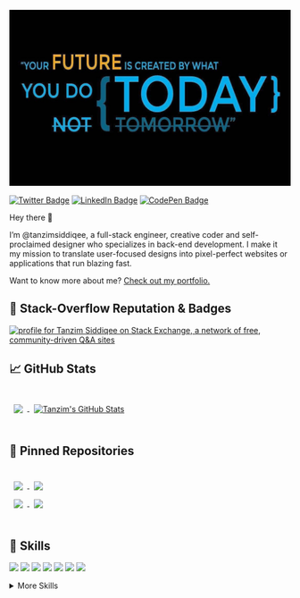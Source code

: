 [![Tanzim's GitHub Banner](./assets/GitHubHeader.jpg)](https://tansiddiqee.me)

[![Twitter Badge](https://img.shields.io/badge/Facebook-Profile-informational?style=flat&logo=facebook&logoColor=white&color=1CA2F1)](https://facebook.com/tanzimsiddiqee/)
[![LinkedIn Badge](https://img.shields.io/badge/LinkedIn-Profile-informational?style=flat&logo=linkedin&logoColor=white&color=0D76A8)](https://www.linkedin.com/in/tanzimsiddiqee/)
[![CodePen Badge](https://img.shields.io/badge/StackOverflow-Profile-informational?style=flat&logo=stackoverflow&logoColor=white&color=black)](https://stackoverflow.com/users/12519923/tanzim-siddiqee)

Hey there 👋

I’m @tanzimsiddiqee, a full-stack engineer, creative coder and self-proclaimed designer who specializes in back-end development. I make it my mission to translate user-focused designs into pixel-perfect websites or applications that run blazing fast.

Want to know more about me? [Check out my portfolio.](https://tansiddiqee.me/)

## 🎫 Stack-Overflow Reputation & Badges

<a href="https://stackoverflow.com/users/12519923/tanzim-siddiqee"><img src="https://stackexchange.com/users/flair/17287661.png?theme=dark" width="208" height="58" alt="profile for Tanzim Siddiqee on Stack Exchange, a network of free, community-driven Q&amp;A sites" title="profile for Tanzim Siddiqee on Stack Exchange, a network of free, community-driven Q&amp;A sites"></a>

## &#x1f4c8; GitHub Stats

<br>

<a href="https://github.com/tanzimsiddiqee">
  <img align="center" style="margin:0.5rem" src="https://github-readme-stats.vercel.app/api/top-langs/?username=tanzimsiddiqee&hide=html,css&cache_seconds=86400&theme=algolia" />
</a>

<a href="https://github.com/tanzimsiddiqee">
  <img align="center" style="margin:0.5rem" src="https://github-readme-stats.vercel.app/api?username=tanzimsiddiqee&show_icons=true&line_height=27&cache_seconds=86400&theme=algolia" alt="Tanzim's GitHub Stats" />
</a>

<br>
<br>

## 📌 Pinned Repositories

<br>

<a href="https://github.com/tanzimsiddiqee/Harris-Corner-Detection-and-its-variants">
  <img align="center" style="margin:0.5rem" src="https://github-readme-stats.vercel.app/api/pin/?username=tanzimsiddiqee&repo=Harris-Corner-Detection-and-its-variants&cache_seconds=86400&theme=algolia" />
</a>

<a href="https://github.com/tanzimsiddiqee/StudyMaterialsSharingSystem">
  <img align="center" style="margin:0.5rem" src="https://github-readme-stats.vercel.app/api/pin/?username=tanzimsiddiqee&repo=StudyMaterialsSharingSystem&cache_seconds=86400&theme=algolia" />
</a>

<br>

<a href="https://github.com/tanzimsiddiqee/rms">
  <img align="center" style="margin:0.5rem" src="https://github-readme-stats.vercel.app/api/pin/?username=tanzimsiddiqee&repo=rms&cache_seconds=86400&theme=algolia" />
</a>

<a href="https://github.com/tanzimsiddiqee/tanzimsiddiqee">
  <img align="center" style="margin:0.5rem" src="https://github-readme-stats.vercel.app/api/pin/?username=tanzimsiddiqee&repo=tanzimsiddiqee&cache_seconds=86400&theme=algolia" />
</a>

<br>
<br>

## 💼 Skills

![](https://img.shields.io/badge/Asp.Net-informational?style=flat&logo=.net&logoColor=white&color=5d2d92)
![](https://img.shields.io/badge/CSharp-informational?style=flat&logo=c-sharp&logoColor=white&color=290065)
![](https://img.shields.io/badge/React-informational?style=flat&logo=react&logoColor=white&color=5ccfee)
![](https://img.shields.io/badge/TypeScript-informational?style=flat&logo=typescript&logoColor=white&color=2f74c0)
![](https://img.shields.io/badge/LINQ-informational?style=flat&logo=c-sharp&logoColor=white&color=0d99de)
![](https://img.shields.io/badge/MSSQL-informational?style=flat&logo=microsoft&logoColor=white&color=d12f27)
![](https://img.shields.io/badge/Azure-informational?style=flat&logo=microsoft-azure&logoColor=white&color=4AB197)

<details>
<summary>More Skills</summary>
<br>
 
![](https://img.shields.io/badge/JavaScript-informational?style=flat&logo=JavaScript&logoColor=white&color=ead41c)
![](https://img.shields.io/badge/JQuery-informational?style=flat&logo=jquery&logoColor=white&color=0865a6)
![](https://img.shields.io/badge/MySQL-informational?style=flat&logo=MySQL&logoColor=white&color=005c83)
![](https://img.shields.io/badge/Html-informational?style=flat&logo=html5&logoColor=white&color=d84924)
![](https://img.shields.io/badge/CSS-informational?style=flat&logo=css3&logoColor=white&color=2449d8)
![](https://img.shields.io/badge/Bootstrap-informational?style=flat&logo=bootstrap&logoColor=white&color=8210f5)

<br>

![](https://img.shields.io/badge/AzureDataFactory-informational?style=flat&logo=microsoft-azure&logoColor=white&color=0073cc)
![](https://img.shields.io/badge/IISServer-informational?style=flat&logo=microsoft-azure&logoColor=white&color=0073cc)
![](https://img.shields.io/badge/AzureActiveDirectory-informational?style=flat&logo=microsoft-azure&logoColor=white&color=0073cc)
![](https://img.shields.io/badge/MarketingAPI-informational?style=flat&logo=facebook&logoColor=white&color=0073cc)
![](https://img.shields.io/badge/GoogleADsAPI-informational?style=flat&logo=google-cloud&logoColor=white&color=0073cc)

<br>


![](https://img.shields.io/badge/NPM-informational?style=flat&logo=npm&logoColor=white&color=c53635)
![](https://img.shields.io/badge/Postman-informational?style=flat&logo=Postman&logoColor=white&color=f76935)
![](https://img.shields.io/badge/AzureDevOps-informational?style=flat&logo=microsoft-azure&logoColor=white&color=0073cc)
![](https://img.shields.io/badge/GitHub-informational?style=flat&logo=GitHub&logoColor=white&color=1b1f23)
![](https://img.shields.io/badge/GitLab-informational?style=flat&logo=GitLab&logoColor=white&color=db4128)

</details>

<br>
